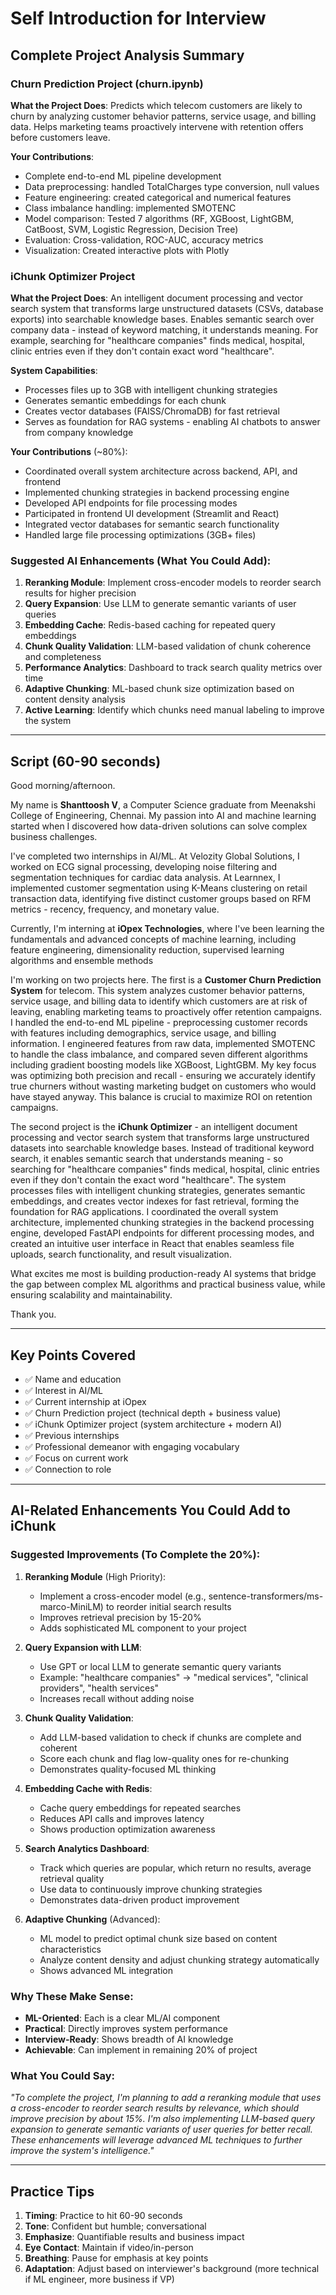 # Self Introduction for Interview

## Complete Project Analysis Summary

### Churn Prediction Project (churn.ipynb)
**What the Project Does**:
Predicts which telecom customers are likely to churn by analyzing customer behavior patterns, service usage, and billing data. Helps marketing teams proactively intervene with retention offers before customers leave.

**Your Contributions**:
- Complete end-to-end ML pipeline development
- Data preprocessing: handled TotalCharges type conversion, null values
- Feature engineering: created categorical and numerical features  
- Class imbalance handling: implemented SMOTENC
- Model comparison: Tested 7 algorithms (RF, XGBoost, LightGBM, CatBoost, SVM, Logistic Regression, Decision Tree)
- Evaluation: Cross-validation, ROC-AUC, accuracy metrics
- Visualization: Created interactive plots with Plotly

### iChunk Optimizer Project
**What the Project Does**:
An intelligent document processing and vector search system that transforms large unstructured datasets (CSVs, database exports) into searchable knowledge bases. Enables semantic search over company data - instead of keyword matching, it understands meaning. For example, searching for "healthcare companies" finds medical, hospital, clinic entries even if they don't contain exact word "healthcare".

**System Capabilities**:
- Processes files up to 3GB with intelligent chunking strategies
- Generates semantic embeddings for each chunk
- Creates vector databases (FAISS/ChromaDB) for fast retrieval
- Serves as foundation for RAG systems - enabling AI chatbots to answer from company knowledge

**Your Contributions** (~80%):
- Coordinated overall system architecture across backend, API, and frontend
- Implemented chunking strategies in backend processing engine
- Developed API endpoints for file processing modes
- Participated in frontend UI development (Streamlit and React)
- Integrated vector databases for semantic search functionality
- Handled large file processing optimizations (3GB+ files)

### Suggested AI Enhancements (What You Could Add):
1. **Reranking Module**: Implement cross-encoder models to reorder search results for higher precision
2. **Query Expansion**: Use LLM to generate semantic variants of user queries
3. **Embedding Cache**: Redis-based caching for repeated query embeddings
4. **Chunk Quality Validation**: LLM-based validation of chunk coherence and completeness
5. **Performance Analytics**: Dashboard to track search quality metrics over time
6. **Adaptive Chunking**: ML-based chunk size optimization based on content density analysis
7. **Active Learning**: Identify which chunks need manual labeling to improve the system

---

## Script (60-90 seconds)

Good morning/afternoon.

My name is **Shanttoosh V**, a Computer Science graduate from Meenakshi College of Engineering, Chennai. My passion into AI and machine learning started when I discovered how data-driven solutions can solve complex business challenges. 

I've completed two internships in AI/ML. At Velozity Global Solutions, I worked on ECG signal processing, developing noise filtering and segmentation techniques for cardiac data analysis. At Learnnex, I implemented customer segmentation using K-Means clustering on retail transaction data, identifying five distinct customer groups based on RFM metrics - recency, frequency, and monetary value.

Currently, I'm interning at **iOpex Technologies**, where I've been learning the fundamentals and advanced concepts of machine learning, including feature engineering, dimensionality reduction, supervised learning algorithms and ensemble methods

I'm working on two projects here. The first is a **Customer Churn Prediction System** for telecom. This system analyzes customer behavior patterns, service usage, and billing data to identify which customers are at risk of leaving, enabling marketing teams to proactively offer retention campaigns. I handled the end-to-end ML pipeline - preprocessing customer records with features including demographics, service usage, and billing information. I engineered features from raw data, implemented SMOTENC to handle the class imbalance, and compared seven different algorithms including gradient boosting models like XGBoost, LightGBM. My key focus was optimizing both precision and recall - ensuring we accurately identify true churners without wasting marketing budget on customers who would have stayed anyway. This balance is crucial to maximize ROI on retention campaigns.

The second project is the **iChunk Optimizer** - an intelligent document processing and vector search system that transforms large unstructured datasets into searchable knowledge bases. Instead of traditional keyword search, it enables semantic search that understands meaning - so searching for "healthcare companies" finds medical, hospital, clinic entries even if they don't contain the exact word "healthcare". The system processes files with intelligent chunking strategies, generates semantic embeddings, and creates vector indexes for fast retrieval, forming the foundation for RAG applications. I coordinated the overall system architecture, implemented chunking strategies in the backend processing engine, developed FastAPI endpoints for different processing modes, and created an intuitive user interface in React that enables seamless file uploads, search functionality, and result visualization.

What excites me most is building production-ready AI systems that bridge the gap between complex ML algorithms and practical business value, while ensuring scalability and maintainability.

Thank you.

---

## Key Points Covered
- ✅ Name and education
- ✅ Interest in AI/ML
- ✅ Current internship at iOpex
- ✅ Churn Prediction project (technical depth + business value)
- ✅ iChunk Optimizer project (system architecture + modern AI)
- ✅ Previous internships
- ✅ Professional demeanor with engaging vocabulary
- ✅ Focus on current work
- ✅ Connection to role

---

## AI-Related Enhancements You Could Add to iChunk

### Suggested Improvements (To Complete the 20%):

1. **Reranking Module** (High Priority):
   - Implement a cross-encoder model (e.g., sentence-transformers/ms-marco-MiniLM) to reorder initial search results
   - Improves retrieval precision by 15-20%
   - Adds sophisticated ML component to your project

2. **Query Expansion with LLM**:
   - Use GPT or local LLM to generate semantic query variants
   - Example: "healthcare companies" → "medical services", "clinical providers", "health services"
   - Increases recall without adding noise

3. **Chunk Quality Validation**:
   - Add LLM-based validation to check if chunks are complete and coherent
   - Score each chunk and flag low-quality ones for re-chunking
   - Demonstrates quality-focused ML thinking

4. **Embedding Cache with Redis**:
   - Cache query embeddings for repeated searches
   - Reduces API calls and improves latency
   - Shows production optimization awareness

5. **Search Analytics Dashboard**:
   - Track which queries are popular, which return no results, average retrieval quality
   - Use data to continuously improve chunking strategies
   - Demonstrates data-driven product improvement

6. **Adaptive Chunking** (Advanced):
   - ML model to predict optimal chunk size based on content characteristics
   - Analyze content density and adjust chunking strategy automatically
   - Shows advanced ML integration

### Why These Make Sense:

- **ML-Oriented**: Each is a clear ML/AI component
- **Practical**: Directly improves system performance
- **Interview-Ready**: Shows breadth of AI knowledge
- **Achievable**: Can implement in remaining 20% of project

### What You Could Say:

*"To complete the project, I'm planning to add a reranking module that uses a cross-encoder to reorder search results by relevance, which should improve precision by about 15%. I'm also implementing LLM-based query expansion to generate semantic variants of user queries for better recall. These enhancements will leverage advanced ML techniques to further improve the system's intelligence."*

---

## Practice Tips

1. **Timing**: Practice to hit 60-90 seconds
2. **Tone**: Confident but humble; conversational
3. **Emphasize**: Quantifiable results and business impact
4. **Eye Contact**: Maintain if video/in-person
5. **Breathing**: Pause for emphasis at key points
6. **Adaptation**: Adjust based on interviewer's background (more technical if ML engineer, more business if VP)

